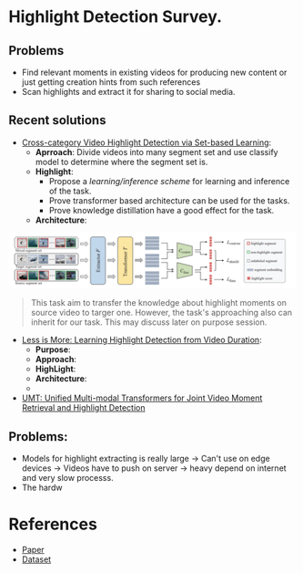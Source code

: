 # Highlight Detection Survey.

## Problems
+ Find relevant moments in existing videos for producing new content or just getting creation hints from such references
+ Scan highlights and extract it for sharing to social media. 

## Recent solutions
+ [Cross-category Video Highlight Detection via Set-based Learning](https://openaccess.thecvf.com/content/ICCV2021/papers/Xu_Cross-Category_Video_Highlight_Detection_via_Set-Based_Learning_ICCV_2021_paper.pdf): 
  + **Aprroach**: Divide videos into many segment set and use classify model to determine where the segment set is. 
  + **Highlight**: 
    + Propose a *learning/inference scheme* for learning and inference of the task. 
    + Prove transformer based architecture can be used for the tasks. 
    + Prove knowledge distillation have a good effect for the task. 
  + **Architecture**: 
<div style='align:text-center'>
<img src='../../../Media/AI/hl_umt.png'>
</div>

> This task aim to transfer the knowledge about highlight moments on source video to targer one. However, the task's approaching also can inherit for our task. This may discuss later on purpose session. 

+ [Less is More: Learning Highlight Detection from Video Duration](https://openaccess.thecvf.com/content_CVPR_2019/papers/Xiong_Less_Is_More_Learning_Highlight_Detection_From_Video_Duration_CVPR_2019_paper.pdf):
  + **Purpose**: 
  + **Approach**: 
  + **HighLight**:
  + **Architecture**:
  + 
+ [UMT: Unified Multi-modal Transformers for Joint Video Moment Retrieval and Highlight Detection](https://arxiv.org/pdf/2203.12745.pdf)

 
 ## Problems:
+ Models for highlight extracting is really large $\to$ Can't use on edge devices $\to$ Videos have to push on server $\to$ heavy depend on internet and very slow processs. 
+ The hardw

# References
+ [Paper](https://arxiv.org/pdf/2203.12745.pdf)
+ [Dataset](https://paperswithcode.com/paper/qvhighlights-detecting-moments-and-highlights)